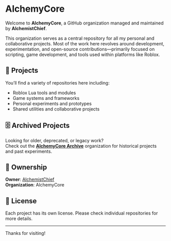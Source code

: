 # AlchemyCore

Welcome to **AlchemyCore**, a GitHub organization managed and maintained by **AlchemistChief**.

This organization serves as a central repository for all my personal and collaborative projects. Most of the work here revolves around development, experimentation, and open-source contributions—primarily focused on scripting, game development, and tools used within platforms like Roblox.

## 📁 Projects

You’ll find a variety of repositories here including:

- Roblox Lua tools and modules
- Game systems and frameworks
- Personal experiments and prototypes
- Shared utilities and collaborative projects

## 🗄️ Archived Projects

Looking for older, deprecated, or legacy work?  
Check out the **[AlchemyCore Archive](https://github.com/AlchemyCore-Archive)** organization for historical projects and past experiments.

## 👤 Ownership

**Owner**: [AlchemistChief](https://github.com/AlchemistChief)  
**Organization**: AlchemyCore

## 📜 License

Each project has its own license. Please check individual repositories for more details.

---

Thanks for visiting!
